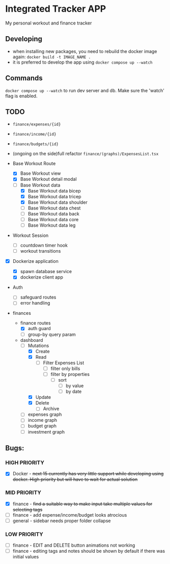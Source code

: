 # Integrated Tracker APP

My personal workout and finance tracker

## Developing

-   when installing new packages, you need to rebuild the docker image again: `docker build -t IMAGE_NAME .`
-   it is preferred to develop the app using `docker compose up --watch`

## Commands

`docker compose up --watch` to run dev server and db. Make sure the 'watch' flag is enabled.

## TODO
-   `finance/expenses/{id}`
-   `finance/income/{id}`
-   `finance/budgets/{id}`
-   (ongoing on the side)full refactor `finance/(graphs)/ExpensesList.tsx`

-   Base Workout Route
    -   [x] Base Workout view
    -   [x] Base Workout detail modal
    -   [ ] Base Workout data
        -   [x] Base Workout data bicep
        -   [x] Base Workout data tricep
        -   [x] Base Workout data shoulder
        -   [ ] Base Workout data chest
        -   [ ] Base Workout data back
        -   [ ] Base Workout data core
        -   [ ] Base Workout data leg
-   Workout Session

    -   [ ] countdown timer hook
    -   [ ] workout transitions

-   [x] Dockerize application

    -   [x] spawn database service
    -   [x] dockerize client app

-   Auth

    -   [ ] safeguard routes
    -   [ ] error handling

-   finances
    -   finance routes
        -   [x] auth guard
        -   [ ] group-by query param
    -   dashboard
        -   [ ] Mutations
            -   [x] Create
            -   [x] Read
                -   [ ] Filter Expenses List
                    -   [ ] filter only bills
                    -   [ ] filter by properties
                        -   [ ] sort
                            -   [ ] by value
                            -   [ ] by date
            -   [x] Update
            -   [x] Delete
                -   [ ] Archive
        -   [ ] expenses graph
        -   [ ] income graph
        -   [ ] budget graph
        -   [ ] investment graph

## Bugs:

### HIGH PRIORITY

-   [x] Docker - ~~next 15 currently has very little support while developing using docker. High priority but will have to wait for actual solution~~

### MID PRIORITY

-   [x] finance - ~~find a suitable way to make input take multiple values for selecting tags~~
-   [ ] finance - add expense/income/budget looks atrocious
-   [ ] general - sidebar needs proper folder collapse

### LOW PRIORITY

-   [ ] finance - EDIT and DELETE button animations not working
-   [ ] finance - editing tags and notes should be shown by default if there was initial values
